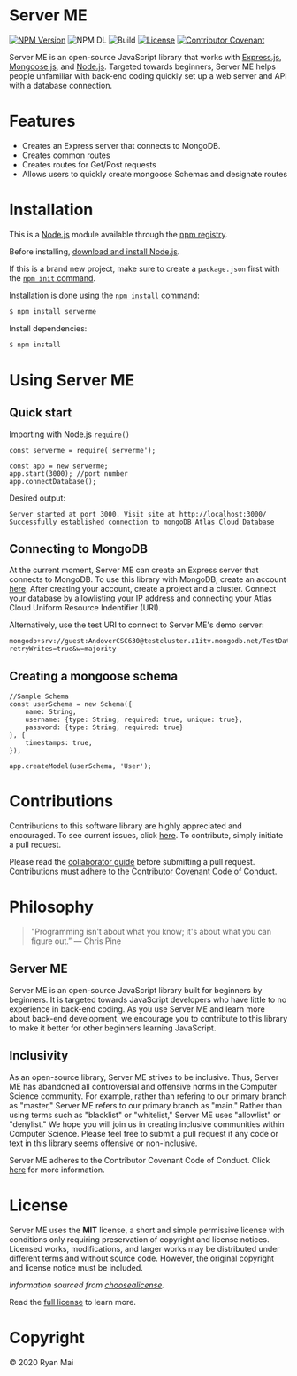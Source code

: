 # Server ME

[![NPM Version][npm-image]][npm-url]
![NPM DL](https://img.shields.io/npm/dy/serverme)
![Build][build-image]
[![License][license-image]][license-url]
[![Contributor Covenant](https://img.shields.io/badge/Contributor%20Covenant-v2.0%20adopted-ff69b4.svg)](https://github.com/ryanvmai/ServerME/blob/main/code_of_conduct.md)

Server ME is an open-source JavaScript library that works with [Express.js](https://expressjs.com), [Mongoose.js](https://mongoosejs.com), and [Node.js](https://nodejs.org/en/). Targeted towards beginners, Server ME helps people unfamiliar with back-end coding quickly set up a web server and API with a database connection.

# Features

- Creates an Express server that connects to MongoDB.
- Creates common routes
- Creates routes for Get/Post requests
- Allows users to quickly create mongoose Schemas and designate routes

# Installation

This is a [Node.js](https://nodejs.org/en/) module available through the
[npm registry](https://www.npmjs.com/).

Before installing, [download and install Node.js](https://nodejs.org/en/download/).

If this is a brand new project, make sure to create a `package.json` first with
the [`npm init` command](https://docs.npmjs.com/creating-a-package-json-file).

Installation is done using the
[`npm install` command](https://docs.npmjs.com/getting-started/installing-npm-packages-locally):

```bash
$ npm install serverme
```

Install dependencies:

```bash
$ npm install
```

# Using Server ME

## **Quick start**

Importing with Node.js `require()`

```
const serverme = require('serverme');
```

```
const app = new serverme;
app.start(3000); //port number
app.connectDatabase();
```

Desired output:

```
Server started at port 3000. Visit site at http://localhost:3000/
Successfully established connection to mongoDB Atlas Cloud Database
```

## **Connecting to MongoDB**

At the current moment, Server ME can create an Express server that connects to MongoDB. To use this library with MongoDB, create an account [here](https://www.mongodb.com/cloud/atlas). After creating your account, create a project and a cluster. Connect your database by allowlisting your IP address and connecting your Atlas Cloud Uniform Resource Indentifier (URI).

Alternatively, use the test URI to connect to Server ME's demo server:

```
mongodb+srv://guest:AndoverCSC630@testcluster.z1itv.mongodb.net/TestDatabase?retryWrites=true&w=majority
```

## **Creating a mongoose schema**

```
//Sample Schema
const userSchema = new Schema({
    name: String,
    username: {type: String, required: true, unique: true},
    password: {type: String, required: true}
}, {
    timestamps: true,
});

app.createModel(userSchema, 'User');
```

# Contributions

Contributions to this software library are highly appreciated and encouraged. To see current issues, click [here](https://github.com/ryanvmai/ServerME/issues). To contribute, simply initiate a pull request.

Please read the [collaborator guide](https://github.com/ryanvmai/ServerME/blob/main/Collaborator-Guide.md) before submitting a pull request. Contributions must adhere to the [Contributor Covenant Code of Conduct](https://github.com/ryanvmai/ServerME/blob/main/code_of_conduct.md).

# Philosophy

> "Programming isn't about what you know; it's about what you can figure out.” — Chris Pine

## Server ME

Server ME is an open-source JavaScript library built for beginners by beginners. It is targeted towards JavaScript developers who have little to no experience in back-end coding. As you use Server ME and learn more about back-end development, we encourage you to contribute to this library to make it better for other beginners learning JavaScript.

## Inclusivity

As an open-source library, Server ME strives to be inclusive. Thus, Server ME has abandoned all controversial and offensive norms in the Computer Science community. For example, rather than refering to our primary branch as "master," Server ME refers to our primary branch as "main." Rather than using terms such as "blacklist" or "whitelist," Server ME uses "allowlist" or "denylist." We hope you will join us in creating inclusive communities within Computer Science. Please feel free to submit a pull request if any code or text in this library seems offensive or non-inclusive.

Server ME adheres to the Contributor Covenant Code of Conduct. Click [here](https://github.com/ryanvmai/ServerME/blob/main/code_of_conduct.md) for more information.

# License

Server ME uses the **MIT** license, a short and simple permissive license with conditions only requiring preservation of copyright and license notices. Licensed works, modifications, and larger works may be distributed under different terms and without source code. However, the original copyright and license notice must be included.

_Information sourced from [choosealicense](https://choosealicense.com/licenses/mit/)._

Read the [full license][license-url] to learn more.

# Copyright

© 2020 Ryan Mai

[npm-image]: https://img.shields.io/npm/v/serverme?color=blue
[npm-url]: https://www.npmjs.com/package/serverme
[license-image]: https://img.shields.io/npm/l/serverme
[license-url]: https://github.com/ryanvmai/ServerME/blob/main/LICENSE
[build-image]: https://img.shields.io/badge/build-passing-brightgreen
